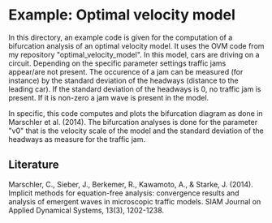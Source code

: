 # Example: Optimal velocity model
In this directory, an example code is given for the computation of a bifurcation analysis of an optimal  velocity model. It uses the OVM code from my repository "optimal_velocity_model". In this model, cars are driving on a circuit. Depending on the specific parameter settings traffic jams appear/are not present. The occurence of a jam can be measured (for instance) by the standard deviation of the headways (distance to the leading car). If the standard deviation of the headways is 0, no traffic jam is present. If it is non-zero a jam wave is present in the model.

In specific, this code computes and plots the bifurcation diagram as done in Marschler et al. (2014). The bifurcation analyses is done for the parameter "v0" that is the velocity scale of the model and the standard deviation of the headways as measure for the traffic jam.

## Literature
Marschler, C., Sieber, J., Berkemer, R., Kawamoto, A., & Starke, J. (2014). Implicit methods for equation-free analysis: convergence results and analysis of emergent waves in microscopic traffic models. SIAM Journal on Applied Dynamical Systems, 13(3), 1202-1238.
